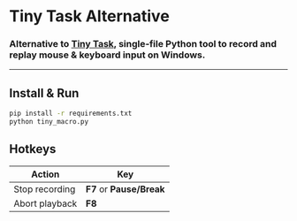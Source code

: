 # Tiny Task Alternative

### Alternative to [Tiny Task](https://tinytask.net/), single‑file Python tool to record and replay mouse & keyboard input on Windows. 
---

## Install & Run

```bash
pip install -r requirements.txt
python tiny_macro.py
```

## Hotkeys

| Action         | Key                       |
| -------------- | ------------------------- |
| Stop recording | **F7** or **Pause/Break** |
| Abort playback | **F8**                    |